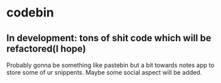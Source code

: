 # codebin

## In development: tons of shit code which will be refactored(I hope)
Probably gonna be something like pastebin but a bit towards notes app to store some of ur snippents. 
Maybe some social aspect will be added.
